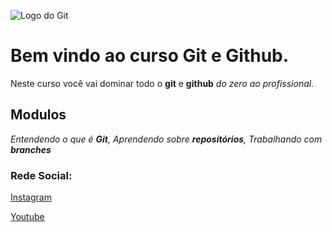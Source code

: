 ![Logo do Git](https://pythonforundergradengineers.com/posts/git/images/git_and_github_logo.png)

# Bem vindo ao curso Git e Github.
Neste curso você vai dominar todo o **git** e **github** _do zero ao profissional._

## Modulos
_Entendendo o que é **Git**, Aprendendo sobre **repositórios**, Trabalhando com **branches**_

### Rede Social:
[Instagram](https://instagram.com/sujeitoprogramador)

[Youtube](https://youtube.com/c/sujeitoprogramador)